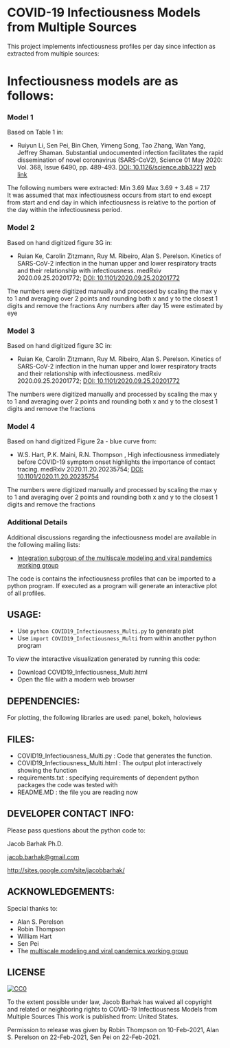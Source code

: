 COVID-19 Infectiousness Models from Multiple Sources
====================================================

This project implements infectiousness profiles per day since infection as extracted from multiple sources:

# Infectiousness models are as follows:

### Model 1
Based on Table 1 in:
* Ruiyun Li, Sen Pei, Bin Chen, Yimeng Song, Tao Zhang, Wan Yang, Jeffrey Shaman. Substantial undocumented infection facilitates the rapid dissemination of novel coronavirus (SARS-CoV2), Science  01 May 2020: Vol. 368, Issue 6490, pp. 489-493. [DOI: 10.1126/science.abb3221](https://doi.org/10.1126/science.abb3221) [web link](https://science.sciencemag.org/content/sci/early/2020/03/13/science.abb3221.full.pdf)

The following numbers were extracted:
Min 3.69   Max 3.69 + 3.48 = 7.17  
It was assumed that max infectiousness occurs from start to end except from start and end day in which infectiousness is relative to the portion of the day within the infectiousness period. 

### Model 2
Based on hand digitized figure 3G in:
* Ruian Ke, Carolin Zitzmann, Ruy M. Ribeiro, Alan S. Perelson. Kinetics of SARS-CoV-2 infection in the human upper and lower respiratory tracts and their relationship with infectiousness.  medRxiv 2020.09.25.20201772; [DOI: 10.1101/2020.09.25.20201772](https://doi.org/10.1101/2020.09.25.20201772)

The numbers were digitized manually and processed by scaling the max y to 1 and averaging over 2 points and rounding both x and y  to the closest 1 digits and remove the fractions
Any numbers after day 15 were estimated by eye 

### Model 3
Based on hand digitized figure 3C in:
* Ruian Ke, Carolin Zitzmann, Ruy M. Ribeiro, Alan S. Perelson. Kinetics of SARS-CoV-2 infection in the human upper and lower respiratory tracts and their relationship with infectiousness.  medRxiv 2020.09.25.20201772; [DOI: 10.1101/2020.09.25.20201772](https://doi.org/10.1101/2020.09.25.20201772)

The numbers were digitized manually and processed by scaling the max y to 1 and averaging over 2 points and rounding both x and y  to the closest 1 digits and remove the fractions

### Model 4
Based on hand digitized Figure 2a - blue curve from:
* W.S. Hart, P.K. Maini, R.N. Thompson , High infectiousness immediately before COVID-19 symptom onset highlights the importance of contact tracing. medRxiv 2020.11.20.20235754; [DOI: 10.1101/2020.11.20.20235754](https://doi.org/10.1101/2020.11.20.20235754)

The numbers were digitized manually and processed by scaling the max y to 1 and averaging over 2 points and rounding both x and y  to the closest 1 digits and remove the fractions



### Additional Details

Additional discussions regarding the infectiousness model are available in the following mailing lists:
* [Integration subgroup of the multiscale modeling and viral pandemics working group](https://lists.simtk.org/pipermail/vp-integration-subgroup/2021-January/000012.html)


The code is contains the infectiousness profiles that can be imported to a python program. 
If executed as a program will generate an interactive plot of all profiles.


USAGE:
------
* Use `python COVID19_Infectiousness_Multi.py` to generate plot
* Use `import COVID19_Infectiousness_Multi` from within another python program

To view the interactive visualization generated by running this code:
* Download COVID19_Infectiousness_Multi.html
* Open the file with a modern web browser


DEPENDENCIES:
-------------
For plotting, the following libraries are used: panel, bokeh, holoviews


FILES:
------
* COVID19_Infectiousness_Multi.py : Code that generates the function.
* COVID19_Infectiousness_Multi.html : The output plot interactively showing the function
* requirements.txt : specifying requirements of dependent python packages the code was tested with 
* README.MD : the file you are reading now

DEVELOPER CONTACT INFO:
-----------------------

Please pass questions about the python code to:

Jacob Barhak Ph.D.

jacob.barhak@gmail.com

http://sites.google.com/site/jacobbarhak/



ACKNOWLEDGEMENTS:
-----------------
Special thanks to:
* Alan S. Perelson
* Robin Thompson
* William Hart
* Sen Pei
* The [multiscale modeling and viral pandemics working group](https://www.imagwiki.nibib.nih.gov/working-groups/multiscale-modeling-and-viral-pandemics)


LICENSE
-------
<a rel="license" href="http://creativecommons.org/publicdomain/zero/1.0/"> <img src="https://licensebuttons.net/p/zero/1.0/88x31.png" style="border-style: none;" alt="CC0" />  </a>

To the extent possible under law, Jacob Barhak has waived all copyright and 
related or neighboring rights to COVID-19 Infectiousness Models from Multiple Sources
This work is published from: United States.

Permission to release was given by Robin Thompson on 10-Feb-2021, Alan S. Perelson on 22-Feb-2021, Sen Pei on 22-Feb-2021. 

